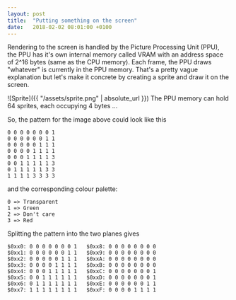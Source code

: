 ```yaml
---
layout: post
title:  "Putting something on the screen"
date:   2018-02-02 08:01:00 +0100
---
```


Rendering to the screen is handled by the Picture Processing Unit (PPU), the PPU has it's own internal memory called VRAM with an address space of 2^16 bytes (same as the CPU memory). Each frame, the PPU draws "whatever" is currently in the PPU memory. That's a pretty vague explanation but let's make it concrete by creating a sprite and draw it on the screen.

![Sprite]({{ "/assets/sprite.png" | absolute_url }})
The PPU memory can hold 64 sprites, each occupying 4 bytes
...

So, the pattern for the image above could look like this

```
0 0 0 0 0 0 0 1
0 0 0 0 0 0 1 1
0 0 0 0 0 1 1 1
0 0 0 0 1 1 1 1
0 0 0 1 1 1 1 3
0 0 1 1 1 1 1 3
0 1 1 1 1 1 3 3
1 1 1 1 3 3 3 3
```

and the corresponding colour palette:

```
0 => Transparent
1 => Green
2 => Don't care
3 => Red
```

Splitting the pattern into the two planes gives

```
$0xx0: 0 0 0 0 0 0 0 1   $0xx8: 0 0 0 0 0 0 0 0
$0xx1: 0 0 0 0 0 0 1 1   $0xx9: 0 0 0 0 0 0 0 0
$0xx2: 0 0 0 0 0 1 1 1   $0xxA: 0 0 0 0 0 0 0 0
$0xx3: 0 0 0 0 1 1 1 1   $0xxB: 0 0 0 0 0 0 0 0
$0xx4: 0 0 0 1 1 1 1 1   $0xxC: 0 0 0 0 0 0 0 1
$0xx5: 0 0 1 1 1 1 1 1   $0xxD: 0 0 0 0 0 0 0 1
$0xx6: 0 1 1 1 1 1 1 1   $0xxE: 0 0 0 0 0 0 1 1
$0xx7: 1 1 1 1 1 1 1 1   $0xxF: 0 0 0 0 1 1 1 1
``` 
